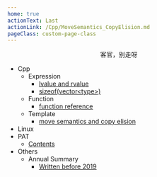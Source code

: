 ```yaml
---
home: true
actionText: Last
actionLink: /Cpp/MoveSemantics_CopyElision.md
pageClass: custom-page-class
---
```


<center>客官，别走呀</center>

* Cpp
  + Expression
    - [lvalue and rvalue](/Cpp/lvalueRvalue.md)
    - [sizeof(vector&lt;type&gt;)](/Cpp/sizeofVector.md)
  + Function
    - [function reference](/Cpp/functionParameter.md)
  + Template
    - [move semantics and copy elision](/Cpp/MoveSemantics_CopyElision.md)
* Linux
* PAT
  + [Contents](/PAT/)
* Others
  + Annual Summary
    - [Written before 2019](/Others/Summary/2018.md)